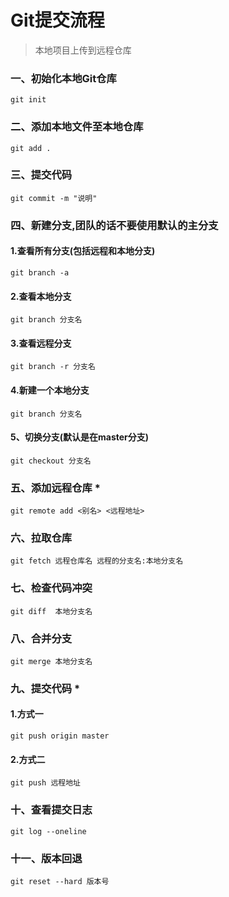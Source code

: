 # Git提交流程

> 本地项目上传到远程仓库


### 一、初始化本地Git仓库

```shell
git init
```

### 二、添加本地文件至本地仓库

```shell
git add .
```

### 三、提交代码

```shell
git commit -m "说明"
```

### 四、新建分支,团队的话不要使用默认的主分支

#### 1.查看所有分支(包括远程和本地分支)

```shell
git branch -a
```

#### 2.查看本地分支

```shell
git branch 分支名
```

#### 3.查看远程分支

```shell
git branch -r 分支名 
```

#### 4.新建一个本地分支

```shell
git branch 分支名
```

#### 5、切换分支(默认是在master分支)

```
git checkout 分支名
```

### 五、添加远程仓库  *

```shell
git remote add <别名> <远程地址>
```

### 六、拉取仓库

```shell
git fetch 远程仓库名 远程的分支名:本地分支名
```

### 七、检查代码冲突

```shell
git diff  本地分支名
```

### 八、合并分支

```shell
git merge 本地分支名
```

### 九、提交代码  *

#### 1.方式一

```shell
git push origin master
```

#### 2.方式二

```shell
git push 远程地址
```

### 十、查看提交日志

```shell
git log --oneline
```

### 十一、版本回退

```shell
git reset --hard 版本号
```

